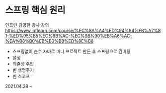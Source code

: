 # 스프링 핵심 원리
인프런 김영한 강사 강의   
https://www.inflearn.com/course/%EC%8A%A4%ED%94%84%EB%A7%81-%ED%95%B5%EC%8B%AC-%EC%9B%90%EB%A6%AC-%EA%B8%B0%EB%B3%B8%ED%8E%B8   

* 스프링없이 순수 자바로 미니 프로젝트 만든 후 스프링으로 컨버팅   
* 설정   
* 의존성 주입   
* 빈 생명주기   
* 빈 스코프

2021.04.28 ~ 